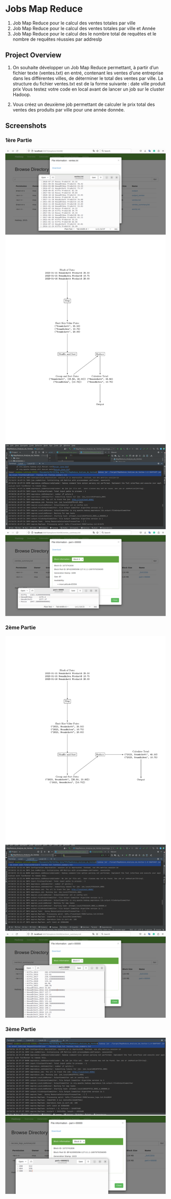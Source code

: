 
# Jobs Map Reduce
1) Job Map Reduce  pour le calcul des ventes totales par ville
2) Job Map Reduce  pour le calcul des ventes totales par ville et Année
3) Job Map Reduce  pour le calcul des le nombre total de
requêtes et le nombre de requêtes réussies par addresIp
## Project Overview
1) On souhaite développer un Job Map Reduce permettant, à partir d’un
   fichier texte (ventes.txt) en entré, contenant les ventes d’une entreprise dans
   les différentes villes, de déterminer le total des ventes par ville. La structure
   du fichier ventes.txt est de la forme suivante :
   date ville produit prix
   Vous testez votre code en local avant de lancer un job sur le cluster Hadoop.

2) Vous créez un deuxième job permettant de calculer le prix total des ventes
   des produits par ville pour une année donnée.



## Screenshots
### 1ère Partie

![Image](screenes/0.png)
![Image](screenes/graphe-1.png)
![Image](screenes/1.png)
![Image](screenes/2.png)
### 2ème Partie
![Image](screenes/graphe-2.png)
![Image](screenes/3.png)
![Image](screenes/4.png)
### 3ème Partie
![Image](screenes/5.png)
![Image](screenes/6.png)
